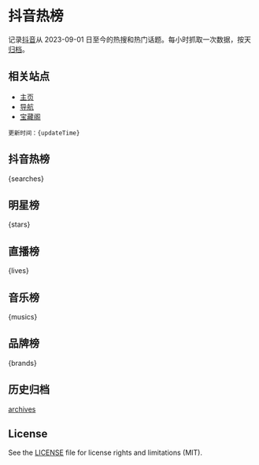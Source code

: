 # 抖音热榜

记录[抖音](https://www.douyin.com)从 2023-09-01 日至今的热搜和热门话题。每小时抓取一次数据，按天[归档](archives)。

## 相关站点

- [主页](https://www.noisework.cn)
- [导航](https://www.noisedh.cn)
- [宝藏阁](https://noisevip.cn)


`更新时间：{updateTime}`

## 抖音热榜

{searches}

## 明星榜

{stars}

## 直播榜

{lives}

## 音乐榜

{musics}

## 品牌榜

{brands}

## 历史归档

[archives](archives)

## License

See the [LICENSE](LICENSE) file for license rights and limitations (MIT).
